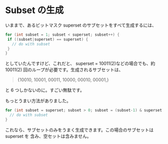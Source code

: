 # Subset の生成

<!--
date = "2007-03-02"
-->

いままで、あるビットマスク superset のサブセットをすべて生成するには、

```java
for (int subset = 1; subset < superset; subset++) {
 if ((subset|superset) == superset) {
   // do with subset
 }
}
```

としていたんですけど、これだと、 superset = 10011(2)などの場合でも、約 10011(2)
回のループが必要です。生成されるサブセットは、

> {10010, 10001, 00011, 10000, 00010, 00001,}

と 6 つしかないのに。すごい無駄です。

もっとうまい方法がありました。

```java
for (int subset = superset; subset > 0; subset = (subset-1) & superset) {
  // do with subset
}
```

これなら、サブセットのみをうまく生成できます。この場合のサブセットは superset を
含み、空セットは含みません。
